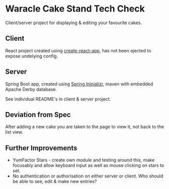 # Waracle Cake Stand Tech Check

Client/server project for displaying & editing your favourite cakes.

## Client

React project created using [create-react-app](https://github.com/facebook/create-react-app), has not been ejected to expose undelying config.

## Server

Spring Boot app, created using [Spring Ininializr](https://start.spring.io/), maven with embedded Apache Derby database.

See individual README's in client & server project.

## Deviation from Spec

After adding a new cake you are taken to the page to view it, not back to the list view.

## Further Improvements

  * YumFactor Stars - create own module and testing around this, make focusably and allow keyboard input as well as mouse clicking on stars to set.
  * No authentication or authorisation on either server or client. Who should be able to see, edit & make new entries?
